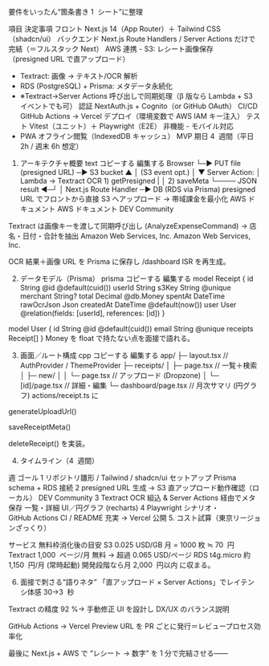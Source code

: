 要件をいったん“箇条書き 1  シート”に整理

項目 決定事項
フロント Next.js 14（App Router）＋ Tailwind CSS（shadcn/ui）
バックエンド Next.js Route Handlers / Server Actions だけで完結（＝フルスタック Next）
AWS 連携 - S3: レシート画像保存（presigned URL で直アップロード）

- Textract: 画像 → テキスト/OCR 解析
- RDS (PostgreSQL) + Prisma: メタデータ永続化
- ※Textract→Server Actions 呼び出しで同期処理（β 版なら Lambda + S3 イベントでも可）
  認証 NextAuth.js + Cognito（or GitHub OAuth）
  CI/CD GitHub Actions → Vercel デプロイ（環境変数で AWS IAM キー注入）
  テスト Vitest（ユニット）＋ Playwright（E2E）
  非機能 - モバイル対応
- PWA オフライン閲覧（IndexedDB キャッシュ）
  MVP 期日 4  週間（平日 2h / 週末 6h 想定）

1. アーキテクチャ概要
   text
   コピーする
   編集する
   Browser
   └─▶ PUT file (presigned URL) ─▶ S3 bucket
   ▲ │ (S3 event opt.)
   │ ▼
   Server Action: │ Lambda -> Textract OCR 1) getPresigned | │ 2) saveMeta └──── JSON result ◀─┘
   │
   Next.js Route Handler ─▶ DB (RDS via Prisma)
   presigned URL でフロントから直接 S3 へアップロード → 帯域課金を最小化
   AWS ドキュメント
   AWS ドキュメント
   DEV Community

Textract は画像キーを渡して同期呼び出し (AnalyzeExpenseCommand) → 店名・日付・合計を抽出
Amazon Web Services, Inc.
Amazon Web Services, Inc.

OCR 結果＋画像 URL を Prisma に保存し /dashboard ISR を再生成。

2. データモデル（Prisma）
   prisma
   コピーする
   編集する
   model Receipt {
   id String @id @default(cuid())
   userId String
   s3Key String @unique
   merchant String?
   total Decimal @db.Money
   spentAt DateTime
   rawOcrJson Json
   createdAt DateTime @default(now())
   user User @relation(fields: [userId], references: [id])
   }

model User {
id String @id @default(cuid())
email String @unique
receipts Receipt[]
}
Money を float で持たない点を面接で語れる。

3. 画面／ルート構成
   cpp
   コピーする
   編集する
   app/
   ├─ layout.tsx // AuthProvider / ThemeProvider
   ├─ receipts/
   │ ├─ page.tsx // 一覧＋検索
   │ ├─ new/
   │ │ └─ page.tsx // アップロード (Dropzone)
   │ └─ [id]/page.tsx // 詳細・編集
   └─ dashboard/page.tsx // 月次サマリ (円グラフ)
   actions/receipt.ts に

generateUploadUrl()

saveReceiptMeta()

deleteReceipt() を実装。

4. タイムライン（4  週間）

週 ゴール
1 リポジトリ雛形 / Tailwind / shadcn/ui セットアップ
Prisma schema + RDS 接続
2 presigned URL 生成 → S3 直アップロード動作確認（ローカル）
DEV Community
3 Textract OCR 組込 & Server Actions 経由でメタ保存
一覧・詳細 UI／円グラフ (recharts)
4 Playwright シナリオ・GitHub Actions CI / README 充実 → Vercel 公開 5. コスト試算（東京リージョンざっくり）

サービス 無料枠消化後の目安
S3 0.025 USD/GB 月 = 1000 枚 ≒ 70  円
Textract 1,000  ページ/月 無料 → 超過 0.065 USD/ページ
RDS t4g.micro 約 1,150  円/月 (常時起動)
開発段階なら月 2,000  円以内 に収まる。

6. 面接で刺さる“語りネタ”
   「直アップロード × Server Actions」でレイテンシ体感 30→3  秒

Textract の精度 92 %→ 手動修正 UI を設計し DX/UX のバランス説明

GitHub Actions → Vercel Preview URL を PR ごとに発行＝レビュープロセス効率化

最後に
Next.js + AWS で “レシート → 数字” を 1 分で完結させる――
